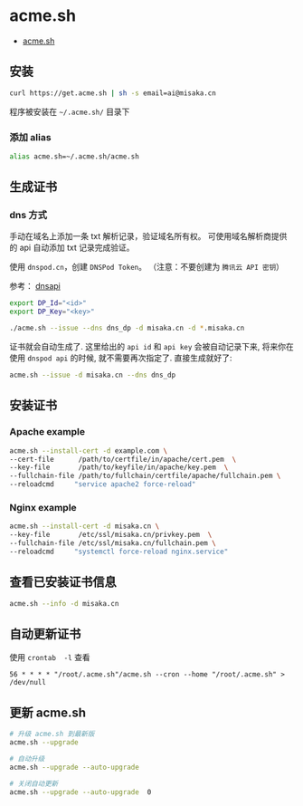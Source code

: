 # acme.sh

- [acme.sh](https://github.com/acmesh-official/acme.sh/wiki/%E8%AF%B4%E6%98%8E)

## 安装

```sh
curl https://get.acme.sh | sh -s email=ai@misaka.cn
```

程序被安装在 `~/.acme.sh/` 目录下

### 添加 alias

```sh
alias acme.sh=~/.acme.sh/acme.sh
```

## 生成证书

### dns 方式

手动在域名上添加一条 txt 解析记录，验证域名所有权。
可使用域名解析商提供的 api 自动添加 txt 记录完成验证。

使用 `dnspod.cn`，创建 `DNSPod Token`。
（注意：不要创建为 `腾讯云 API 密钥`）

参考： [dnsapi](https://github.com/acmesh-official/acme.sh/wiki/dnsapi#dns_dp)

```sh
export DP_Id="<id>"
export DP_Key="<key>"
```

```sh
./acme.sh --issue --dns dns_dp -d misaka.cn -d *.misaka.cn
```

证书就会自动生成了. 这里给出的 `api id` 和 `api key` 会被自动记录下来, 将来你在使用 `dnspod api` 的时候, 就不需要再次指定了. 直接生成就好了:

```sh
acme.sh --issue -d misaka.cn --dns dns_dp
```

## 安装证书

### Apache example

```sh
acme.sh --install-cert -d example.com \
--cert-file      /path/to/certfile/in/apache/cert.pem  \
--key-file       /path/to/keyfile/in/apache/key.pem  \
--fullchain-file /path/to/fullchain/certfile/apache/fullchain.pem \
--reloadcmd     "service apache2 force-reload"
```

### Nginx example

```sh
acme.sh --install-cert -d misaka.cn \
--key-file       /etc/ssl/misaka.cn/privkey.pem  \
--fullchain-file /etc/ssl/misaka.cn/fullchain.pem \
--reloadcmd     "systemctl force-reload nginx.service"
```

## 查看已安装证书信息

```sh
acme.sh --info -d misaka.cn
```

## 自动更新证书

使用 `crontab  -l` 查看

```cron
56 * * * * "/root/.acme.sh"/acme.sh --cron --home "/root/.acme.sh" > /dev/null
```

## 更新 acme.sh

```sh
# 升级 acme.sh 到最新版
acme.sh --upgrade

# 自动升级
acme.sh --upgrade --auto-upgrade

# 关闭自动更新
acme.sh --upgrade --auto-upgrade  0
```

###